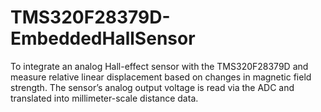 # TMS320F28379D-EmbeddedHallSensor
To integrate an analog Hall-effect sensor with the TMS320F28379D and measure relative linear displacement based on changes in magnetic field strength. The sensor’s analog output voltage is read via the ADC and translated into millimeter-scale distance data.
